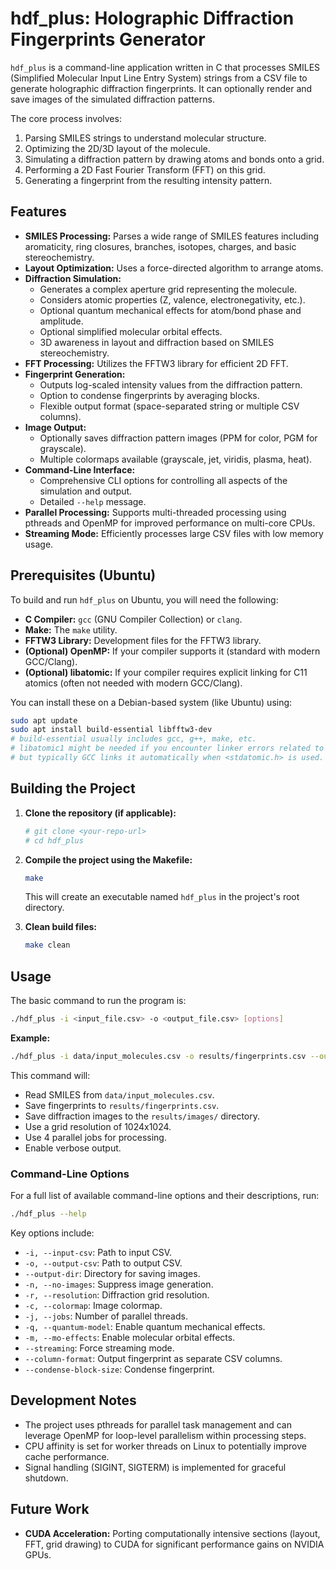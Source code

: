 # hdf_plus: Holographic Diffraction Fingerprints Generator

`hdf_plus` is a command-line application written in C that processes SMILES (Simplified Molecular Input Line Entry System) strings from a CSV file to generate holographic diffraction fingerprints. It can optionally render and save images of the simulated diffraction patterns.

The core process involves:
1.  Parsing SMILES strings to understand molecular structure.
2.  Optimizing the 2D/3D layout of the molecule.
3.  Simulating a diffraction pattern by drawing atoms and bonds onto a grid.
4.  Performing a 2D Fast Fourier Transform (FFT) on this grid.
5.  Generating a fingerprint from the resulting intensity pattern.

## Features

*   **SMILES Processing:** Parses a wide range of SMILES features including aromaticity, ring closures, branches, isotopes, charges, and basic stereochemistry.
*   **Layout Optimization:** Uses a force-directed algorithm to arrange atoms.
*   **Diffraction Simulation:**
    *   Generates a complex aperture grid representing the molecule.
    *   Considers atomic properties (Z, valence, electronegativity, etc.).
    *   Optional quantum mechanical effects for atom/bond phase and amplitude.
    *   Optional simplified molecular orbital effects.
    *   3D awareness in layout and diffraction based on SMILES stereochemistry.
*   **FFT Processing:** Utilizes the FFTW3 library for efficient 2D FFT.
*   **Fingerprint Generation:**
    *   Outputs log-scaled intensity values from the diffraction pattern.
    *   Option to condense fingerprints by averaging blocks.
    *   Flexible output format (space-separated string or multiple CSV columns).
*   **Image Output:**
    *   Optionally saves diffraction pattern images (PPM for color, PGM for grayscale).
    *   Multiple colormaps available (grayscale, jet, viridis, plasma, heat).
*   **Command-Line Interface:**
    *   Comprehensive CLI options for controlling all aspects of the simulation and output.
    *   Detailed `--help` message.
*   **Parallel Processing:** Supports multi-threaded processing using pthreads and OpenMP for improved performance on multi-core CPUs.
*   **Streaming Mode:** Efficiently processes large CSV files with low memory usage.

## Prerequisites (Ubuntu)

To build and run `hdf_plus` on Ubuntu, you will need the following:

*   **C Compiler:** `gcc` (GNU Compiler Collection) or `clang`.
*   **Make:** The `make` utility.
*   **FFTW3 Library:** Development files for the FFTW3 library.
*   **(Optional) OpenMP:** If your compiler supports it (standard with modern GCC/Clang).
*   **(Optional) libatomic:** If your compiler requires explicit linking for C11 atomics (often not needed with modern GCC/Clang).

You can install these on a Debian-based system (like Ubuntu) using:

```bash
sudo apt update
sudo apt install build-essential libfftw3-dev
# build-essential usually includes gcc, g++, make, etc.
# libatomic1 might be needed if you encounter linker errors related to atomic operations,
# but typically GCC links it automatically when <stdatomic.h> is used.
```

## Building the Project

1.  **Clone the repository (if applicable):**
    ```bash
    # git clone <your-repo-url>
    # cd hdf_plus
    ```

2.  **Compile the project using the Makefile:**
    ```bash
    make
    ```
    This will create an executable named `hdf_plus` in the project's root directory.

3.  **Clean build files:**
    ```bash
    make clean
    ```

## Usage

The basic command to run the program is:

```bash
./hdf_plus -i <input_file.csv> -o <output_file.csv> [options]
```

**Example:**

```bash
./hdf_plus -i data/input_molecules.csv -o results/fingerprints.csv --output-dir results/images -r 1024 -j 4 --verbose
```

This command will:
*   Read SMILES from `data/input_molecules.csv`.
*   Save fingerprints to `results/fingerprints.csv`.
*   Save diffraction images to the `results/images/` directory.
*   Use a grid resolution of 1024x1024.
*   Use 4 parallel jobs for processing.
*   Enable verbose output.

### Command-Line Options

For a full list of available command-line options and their descriptions, run:

```bash
./hdf_plus --help
```

Key options include:
*   `-i, --input-csv`: Path to input CSV.
*   `-o, --output-csv`: Path to output CSV.
*   `--output-dir`: Directory for saving images.
*   `-n, --no-images`: Suppress image generation.
*   `-r, --resolution`: Diffraction grid resolution.
*   `-c, --colormap`: Image colormap.
*   `-j, --jobs`: Number of parallel threads.
*   `-q, --quantum-model`: Enable quantum mechanical effects.
*   `-m, --mo-effects`: Enable molecular orbital effects.
*   `--streaming`: Force streaming mode.
*   `--column-format`: Output fingerprint as separate CSV columns.
*   `--condense-block-size`: Condense fingerprint.

## Development Notes

*   The project uses pthreads for parallel task management and can leverage OpenMP for loop-level parallelism within processing steps.
*   CPU affinity is set for worker threads on Linux to potentially improve cache performance.
*   Signal handling (SIGINT, SIGTERM) is implemented for graceful shutdown.

## Future Work

*   **CUDA Acceleration:** Porting computationally intensive sections (layout, FFT, grid drawing) to CUDA for significant performance gains on NVIDIA GPUs.